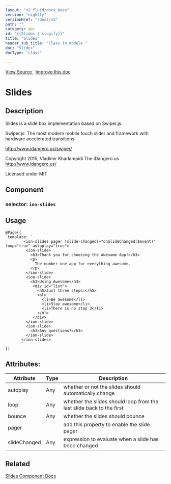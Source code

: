 ```yaml
---
layout: "v2_fluid/docs_base"
version: "nightly"
versionHref: "/docs/v2"
path: ""
category: api
id: "{{Slides | slugify}}"
title: "Slides"
header_sub_title: "Class in module "
doc: "Slides"
docType: "class"

---
```





<div class="improve-docs">
  <a href='http://github.com/driftyco/ionic2/tree/master/ionic/components/slides/slides.ts#L12'>
    View Source
  </a>
  &nbsp;
  <a href='http://github.com/driftyco/ionic2/edit/master/ionic/components/slides/slides.ts#L12'>
    Improve this doc
  </a>

</div>




<h1 class="api-title">


Slides






</h1>






<h2>Description</h2>

<p>Slides is a slide box implementation based on Swiper.js</p>
<p>Swiper.js:
The most modern mobile touch slider and framework with hardware accelerated transitions</p>
<p><a href="http://www.idangero.us/swiper/">http://www.idangero.us/swiper/</a></p>
<p>Copyright 2015, Vladimir Kharlampidi
The iDangero.us
<a href="http://www.idangero.us/">http://www.idangero.us/</a></p>
<p>Licensed under MIT</p>


<h2>Component</h2>
<h3>selector: <code>ion-slides</code></h3>

<h2>Usage</h2>

<pre><code class="lang-ts">@Page({
 template: `
        &lt;ion-slides pager (slide-changed)=&quot;onSlideChanged($event)&quot; loop=&quot;true&quot; autoplay=&quot;true&quot;&gt;
         &lt;ion-slide&gt;
           &lt;h3&gt;Thank you for choosing the Awesome App!&lt;/h3&gt;
           &lt;p&gt;
             The number one app for everything awesome.
           &lt;/p&gt;
         &lt;/ion-slide&gt;
         &lt;ion-slide&gt;
           &lt;h3&gt;Using Awesome&lt;/h3&gt;
            &lt;div id=&quot;list&quot;&gt;
              &lt;h5&gt;Just three steps:&lt;/h5&gt;
              &lt;ol&gt;
                &lt;li&gt;Be awesome&lt;/li&gt;
                &lt;li&gt;Stay awesome&lt;/li&gt;
                &lt;li&gt;There is no step 3&lt;/li&gt;
              &lt;/ol&gt;
            &lt;/div&gt;
         &lt;/ion-slide&gt;
         &lt;ion-slide&gt;
           &lt;h3&gt;Any questions?&lt;/h3&gt;
         &lt;/ion-slide&gt;
       &lt;/ion-slides&gt;
       `
})
</code></pre>






<h2>Attributes:</h2>
<table class="table" style="margin:0;">
<thead>
<tr>
<th>Attribute</th>






















<th>Type</th>


<th>Description</th>
</tr>
</thead>
<tbody>

<tr>
<td>
autoplay
</td>


<td>
Any
</td>


<td>
whether or not the slides should automatically change
</td>
</tr>

<tr>
<td>
loop
</td>


<td>
Any
</td>


<td>
whether the slides should loop from the last slide back to the first
</td>
</tr>

<tr>
<td>
bounce
</td>


<td>
Any
</td>


<td>
whether the slides should bounce
</td>
</tr>

<tr>
<td>
pager
</td>


<td>

</td>


<td>
add this property to enable the slide pager
</td>
</tr>

<tr>
<td>
slideChanged
</td>


<td>
Any
</td>


<td>
expression to evaluate when a slide has been changed
</td>
</tr>

</tbody>
</table>


<h2>Related</h2>

<a href='/docs/v2/components#slides'>Slides Component Docs</a><!-- end content block -->


<!-- end body block -->

